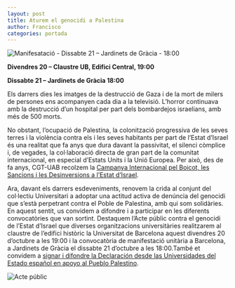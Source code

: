 ```yaml
---
layout: post
title: Aturem el genocidi a Palestina
author: Francisco
categories: portada
---
```


![Manifesatació - Dissabte 21 – Jardinets de Gràcia - 18:00](https://cgt-upc.github.io/assets/img/mani-palestina.png)

**Divendres 20 – Claustre UB, Edifici Central, 19:00**

**Dissabte 21 – Jardinets de Gràcia 18:00**

Els darrers dies les imatges de la destrucció de Gaza i de la mort de milers de persones ens acompanyen cada dia a la televisió. L’horror continuava amb la destrucció d’un hospital per part dels bombardejos israelians, amb més de 500 morts.

No obstant, l’ocupació de Palestina, la colonització progressiva de les seves terres i la violència contra els i les seves habitants per part de l’Estat d’Israel és una realitat que fa anys que dura davant la passivitat, el silenci còmplice i, de vegades, la col·laboració directa de gran part de la comunitat internacional, en especial d’Estats Units i la Unió Europea. Per això, des de fa anys, CGT-UAB recolzem la [Campanya Internacional pel Boicot, les Sancions i les Desinversions a l’Estat d’Israel](https://bds.cat/).

Ara, davant els darrers esdeveniments, renovem la crida al conjunt del col·lectiu Universitari a adoptar una actitud activa de denúncia del genocidi que s’està perpetrant contra el Poble de Palestina, amb qui som solidàries. En aquest sentit, us convidem a difondre i a participar en les diferents convocatòries que van sortint. Destaquem l’Acte públic contra el genocidi de l’Estat d’Israel que diverses organitzacions universitàries realitzarem al claustre de l’edifici històric la Universitat de Barcelona aquest divendres 20 d’octubre a les 19:00 i la convocatòria de manifestació unitària a Barcelona, a Jardinets de Gràcia el dissabte 21 d’octubre a les 18:00.També et convidem a [signar i difondre la Declaración desde las Universidades del Estado español en apoyo al Pueblo Palestino](https://docs.google.com/forms/d/e/1FAIpQLSdczsHBU0XyRKo0iqsh4MZdmnMLb3Zxv_r0JXVG_MiWKnlJZw/formResponse?pli=1).

![Acte públic](https://cgt-upc.github.io/assets/img/acte-public.png)